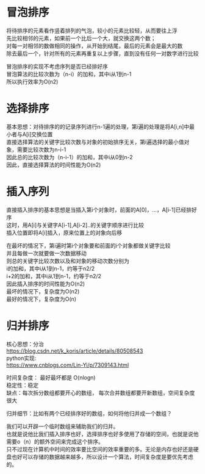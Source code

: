 # 冒泡排序
将待排序的元素看作竖着排列的气泡，较小的元素比较轻，从而要往上浮<br>
先比较相邻的元素，如果前一个比后一个大，就交换这两个数；<br>
对每一对相邻的数做相同的操作，从开始到结尾，最后的元素会是最大的数<br>
除去最后一个，针对所有的元素再重复以上步骤，直到没有任何一对数字进行比较<br>

冒泡排序的实现不考虑序列是否已经排好序<br>
冒泡算法的比较次数为（n-i）的加和，其中i从1到n-1<br>
所以执行效率为O(n2)<br>


# 选择排序
基本思想：对待排序的的记录序列进行n-1遍的处理，第i遍的处理是将A[i,n]中最小者与A[i]交换位置<br>
直接选择算法的关键字比较次数与对象的初始排序无关，第i遍选择的最小值对象，需要比较次数为n-i-1<br>
因此总的比较次数为（n-i-1）的加和，其中i从0到n-2<br>
因此，直接选择算法的时间性能为O(n2)<br>


# 插入序列
直接插入排序的基本思想是当插入第i个对象时，前面的A[0]，...，A[i-1]已经排好序<br>
这时，用A[i]与关键字A[i-1],A[i-2]..的关键字顺序进行比较<br>
插入位置即将A[i]插入，原来位置上的对象向后移<br>

在最坏的情况下，第i遍时第i个对象要和前面的i个对象都做关键字比较<br>
并且每做一次就要做一次数据移动<br>
则总的关键字比较次数以及和对象的移动次数分别为<br>
i的加和，其中i从1到n-1，约等于n2/2<br>
i+2的加和，其中i从1到n-1，约等于n2/2<br>
因此插入排序的时间性能为O(n2)<br>
最坏的情况下，复杂度为O(n2)<br>
最好的情况下，复杂度为O(n)<br>

# 归并排序
核心思想：分治<br>
https://blog.csdn.net/k_koris/article/details/80508543<br>
python实现:<br>
https://www.cnblogs.com/Lin-Yi/p/7309143.html<br>

时间复杂度： 最好最坏都是 O(nlogn)<br>
稳定性：稳定<br>
缺点：每次拆分数组都要开心的数组， 每次合并数组都要开新数组，空间复杂度很大<br>

归并细节：比如有两个已经排序好的数组，如何将他归并成一个数组？<br>

我们可以开辟一个临时数组来辅助我们的归并。<br>
也就是说他比我们插入排序也好，选择排序也好多使用了存储的空间，也就是说他需要o（n）的额外空间来完成这个排序。<br>
只不过现在计算机中时间的效率要比空间的效率重要的多。无论是内存也好还是硬盘也好可以存储的数据越来越多，所以设计一个算法，时间复杂度是要优先考虑的。<br>
